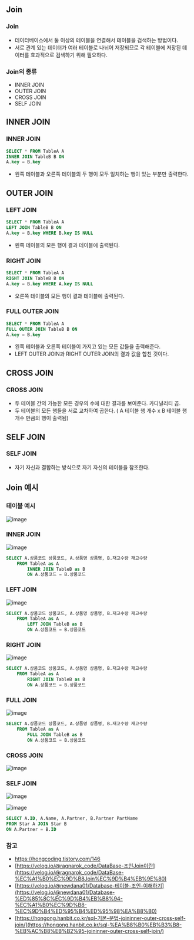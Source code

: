 ## Join

### Join

- 데이터베이스에서 둘 이상의 테이블을 연결해서 테이블을 검색하는 방법이다.
- 서로 관계 있는 데이터가 여러 테이블로 나뉘어 저장되므로 각 테이블에 저장된 데이터를 효과적으로 검색하기 위해 필요하다.

### Join의 종류

- INNER JOIN
- OUTER JOIN
- CROSS JOIN
- SELF JOIN

## INNER JOIN

### INNER JOIN

```sql
SELECT * FROM TableA A
INNER JOIN TableB B ON
A.key = B.key
```

- 왼쪽 테이블과 오른쪽 테이블의 두 행이 모두 일치하는 행이 있는 부분만 출력한다.

## OUTER JOIN

### LEFT JOIN

```sql
SELECT * FROM TableA A
LEFT JOIN TableB B ON
A.key = B.key WHERE B.key IS NULL
```

- 왼쪽 테이블의 모든 행이 결과 테이블에 출력된다.

### RIGHT JOIN

```sql
SELECT * FROM TableA A
RIGHT JOIN TableB B ON
A.key = B.key WHERE A.key IS NULL
```

- 오른쪽 테이블의 모든 행이 결과 테이블에 출력된다.

### FULL OUTER JOIN

```sql
SELECT * FROM TableA A
FULL OUTER JOIN TableB B ON
A.key = B.key
```

- 왼쪽 테이블과 오른쪽 테이블이 가지고 있는 모든 값들을 출력해준다.
- LEFT OUTER JOIN과 RIGHT OUTER JOIN의 결과 값을 합친 것이다.

## CROSS JOIN

### CROSS JOIN

- 두 테이블 간의 가능한 모든 경우의 수에 대한 결과를 보여준다. 카디널리티 곱.
- 두 테이블의 모든 행들을 서로 교차하여 곱한다. ( A 테이블 행 개수 x B 테이블 행 개수 만큼의 행이 출력됨)

## SELF JOIN

### SELF JOIN

- 자기 자신과 결합하는 방식으로 자기 자신의 테이블을 참조한다.

## Join 예시

### 테이블 예시

![image](https://github.com/kknyapple/CS-Study/assets/72698829/1572a36f-649b-44e2-92fc-ed6a694c6db4)

### INNER JOIN

![image](https://github.com/kknyapple/CS-Study/assets/72698829/39ac5a23-36c3-43c4-a82f-15acdd395579)

```sql
SELECT A.상품코드 상품코드, A.상품명 상품명, B.재고수량 재고수량
	FROM TableA as A
    	INNER JOIN TableB as B
    	ON A.상품코드 = B.상품코드
```

### LEFT JOIN

![image](https://github.com/kknyapple/CS-Study/assets/72698829/138e2a7e-7ed5-4ab2-ae27-0b3090cdaee7)

```sql
SELECT A.상품코드 상품코드, A.상품명 상품명, B.재고수량 재고수량 
	FROM TableA as A       
    	LEFT JOIN TableB as B   
    	ON A.상품코드 = B.상품코드
```

### RIGHT JOIN

![image](https://github.com/kknyapple/CS-Study/assets/72698829/18d49002-d2bd-4c6a-8f40-05245d8ea713)

```sql
SELECT A.상품코드 상품코드, A.상품명 상품명, B.재고수량 재고수량 
	FROM TableA as A       
    	RIGHT JOIN TableB as B   
    	ON A.상품코드 = B.상품코드
```

### FULL JOIN

![image](https://github.com/kknyapple/CS-Study/assets/72698829/8d74f997-3545-43a8-9f47-a1ff9ff787af)

```sql
SELECT A.상품코드 상품코드, A.상품명 상품명, B.재고수량 재고수량 
	FROM TableA as A       
    	FULL JOIN TableB as B   
    	ON A.상품코드 = B.상품코드
```

### CROSS JOIN

![image](https://github.com/kknyapple/CS-Study/assets/72698829/d48ef884-bb0a-429e-81c1-59e2439e2cf8)

### SELF JOIN

![image](https://github.com/kknyapple/CS-Study/assets/72698829/c0433b59-f7e1-4e2a-ab86-c9ec2d3beecc)

![image](https://github.com/kknyapple/CS-Study/assets/72698829/5450d28f-80ed-4eba-80a4-59782c9faf21)

```sql
SELECT A.ID, A.Name, A.Partner, B.Partner PartName
FROM Star A JOIN Star B 
ON A.Partner = B.ID
```

### 참고

- https://hongcoding.tistory.com/146
- [https://velog.io/@ragnarok_code/DataBase-조인Join이란](https://velog.io/@ragnarok_code/DataBase-%EC%A1%B0%EC%9D%B8Join%EC%9D%B4%EB%9E%80)
- [https://velog.io/@newdana01/Database-테이블-조인-이해하기](https://velog.io/@newdana01/Database-%ED%85%8C%EC%9D%B4%EB%B8%94-%EC%A1%B0%EC%9D%B8-%EC%9D%B4%ED%95%B4%ED%95%98%EA%B8%B0)
- [https://hongong.hanbit.co.kr/sql-기본-문법-joininner-outer-cross-self-join/](https://hongong.hanbit.co.kr/sql-%EA%B8%B0%EB%B3%B8-%EB%AC%B8%EB%B2%95-joininner-outer-cross-self-join/)
